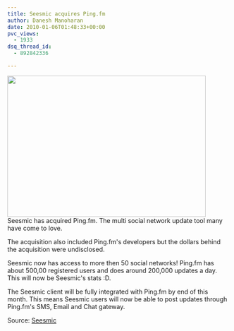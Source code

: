 ```yaml
---
title: Seesmic acquires Ping.fm
author: Danesh Manoharan
date: 2010-01-06T01:48:33+00:00
pvc_views:
  - 1933
dsq_thread_id:
  - 892842336

---
```

<img loading="lazy" src="/wp-content/uploads/2010/01/seemic-pingfm.png" alt="" title="seemic-pingfm" width="450" height="320" class="alignnone size-full wp-image-1938" />  
Seesmic has acquired Ping.fm. The multi social network update tool many have come to love.

The acquisition also included Ping.fm's developers but the dollars behind the acquisition were undisclosed.

Seesmic now has access to more then 50 social networks! Ping.fm has about 500,00 registered users and does around 200,000 updates a day. This will now be Seesmic's stats :D.

The Seesmic client will be fully integrated with Ping.fm by end of this month. This means Seesmic users will now be able to post updates through Ping.fm's SMS, Email and Chat gateway.

Source: [Seesmic][1]

 [1]: http://mashable.com/2010/01/04/seesmic-acquires-ping-fm/